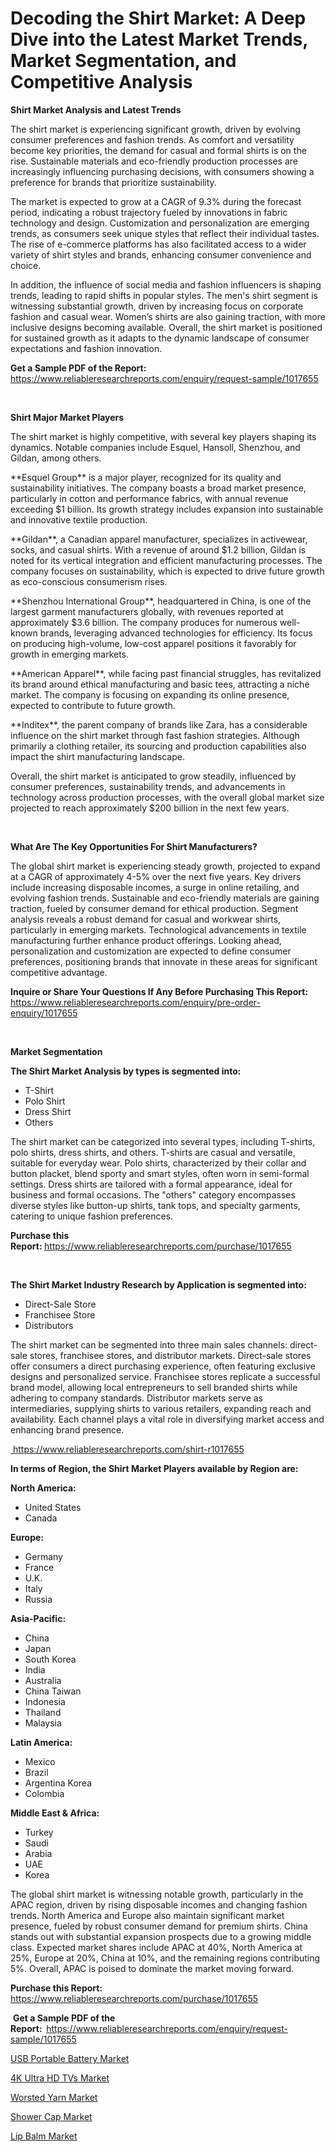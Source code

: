 <p><h1>Decoding the Shirt Market: A Deep Dive into the Latest Market Trends, Market Segmentation, and Competitive Analysis</h1></p><p><strong>Shirt Market Analysis and Latest Trends</strong></p>
<p><p>The shirt market is experiencing significant growth, driven by evolving consumer preferences and fashion trends. As comfort and versatility become key priorities, the demand for casual and formal shirts is on the rise. Sustainable materials and eco-friendly production processes are increasingly influencing purchasing decisions, with consumers showing a preference for brands that prioritize sustainability.</p><p>The market is expected to grow at a CAGR of 9.3% during the forecast period, indicating a robust trajectory fueled by innovations in fabric technology and design. Customization and personalization are emerging trends, as consumers seek unique styles that reflect their individual tastes. The rise of e-commerce platforms has also facilitated access to a wider variety of shirt styles and brands, enhancing consumer convenience and choice.</p><p>In addition, the influence of social media and fashion influencers is shaping trends, leading to rapid shifts in popular styles. The men's shirt segment is witnessing substantial growth, driven by increasing focus on corporate fashion and casual wear. Women’s shirts are also gaining traction, with more inclusive designs becoming available. Overall, the shirt market is positioned for sustained growth as it adapts to the dynamic landscape of consumer expectations and fashion innovation.</p></p>
<p><strong>Get a Sample PDF of the Report:&nbsp;</strong> <a href="https://www.reliableresearchreports.com/enquiry/request-sample/1017655?utm_campaign=32&utm_medium=2&utm_source=Github&utm_content=ia&utm_term=06022025&utm_id=shirt">https://www.reliableresearchreports.com/enquiry/request-sample/1017655</a></p>
<p>&nbsp;</p>
<p><strong>Shirt Major Market Players</strong></p>
<p><p>The shirt market is highly competitive, with several key players shaping its dynamics. Notable companies include Esquel, Hansoll, Shenzhou, and Gildan, among others. </p><p>**Esquel Group** is a major player, recognized for its quality and sustainability initiatives. The company boasts a broad market presence, particularly in cotton and performance fabrics, with annual revenue exceeding $1 billion. Its growth strategy includes expansion into sustainable and innovative textile production.</p><p>**Gildan**, a Canadian apparel manufacturer, specializes in activewear, socks, and casual shirts. With a revenue of around $1.2 billion, Gildan is noted for its vertical integration and efficient manufacturing processes. The company focuses on sustainability, which is expected to drive future growth as eco-conscious consumerism rises.</p><p>**Shenzhou International Group**, headquartered in China, is one of the largest garment manufacturers globally, with revenues reported at approximately $3.6 billion. The company produces for numerous well-known brands, leveraging advanced technologies for efficiency. Its focus on producing high-volume, low-cost apparel positions it favorably for growth in emerging markets.</p><p>**American Apparel**, while facing past financial struggles, has revitalized its brand around ethical manufacturing and basic tees, attracting a niche market. The company is focusing on expanding its online presence, expected to contribute to future growth.</p><p>**Inditex**, the parent company of brands like Zara, has a considerable influence on the shirt market through fast fashion strategies. Although primarily a clothing retailer, its sourcing and production capabilities also impact the shirt manufacturing landscape.</p><p>Overall, the shirt market is anticipated to grow steadily, influenced by consumer preferences, sustainability trends, and advancements in technology across production processes, with the overall global market size projected to reach approximately $200 billion in the next few years.</p></p>
<p>&nbsp;</p>
<p><strong>What Are The Key Opportunities For Shirt Manufacturers?</strong></p>
<p><p>The global shirt market is experiencing steady growth, projected to expand at a CAGR of approximately 4-5% over the next five years. Key drivers include increasing disposable incomes, a surge in online retailing, and evolving fashion trends. Sustainable and eco-friendly materials are gaining traction, fueled by consumer demand for ethical production. Segment analysis reveals a robust demand for casual and workwear shirts, particularly in emerging markets. Technological advancements in textile manufacturing further enhance product offerings. Looking ahead, personalization and customization are expected to define consumer preferences, positioning brands that innovate in these areas for significant competitive advantage.</p></p>
<p><strong>Inquire or Share Your Questions If Any Before Purchasing This Report:</strong> <a href="https://www.reliableresearchreports.com/enquiry/pre-order-enquiry/1017655?utm_campaign=32&utm_medium=2&utm_source=Github&utm_content=ia&utm_term=06022025&utm_id=shirt">https://www.reliableresearchreports.com/enquiry/pre-order-enquiry/1017655</a></p>
<p>&nbsp;</p>
<p><strong>Market Segmentation</strong></p>
<p><strong>The Shirt Market Analysis by types is segmented into:</strong></p>
<p><ul><li>T-Shirt</li><li>Polo Shirt</li><li>Dress Shirt</li><li>Others</li></ul></p>
<p><p>The shirt market can be categorized into several types, including T-shirts, polo shirts, dress shirts, and others. T-shirts are casual and versatile, suitable for everyday wear. Polo shirts, characterized by their collar and button placket, blend sporty and smart styles, often worn in semi-formal settings. Dress shirts are tailored with a formal appearance, ideal for business and formal occasions. The "others" category encompasses diverse styles like button-up shirts, tank tops, and specialty garments, catering to unique fashion preferences.</p></p>
<p><strong>Purchase this Report:&nbsp;</strong><a href="https://www.reliableresearchreports.com/purchase/1017655?utm_campaign=32&utm_medium=2&utm_source=Github&utm_content=ia&utm_term=06022025&utm_id=shirt">https://www.reliableresearchreports.com/purchase/1017655</a></p>
<p>&nbsp;</p>
<p><strong>The Shirt Market Industry Research by Application is segmented into:</strong></p>
<p><ul><li>Direct-Sale Store</li><li>Franchisee Store</li><li>Distributors</li></ul></p>
<p><p>The shirt market can be segmented into three main sales channels: direct-sale stores, franchisee stores, and distributor markets. Direct-sale stores offer consumers a direct purchasing experience, often featuring exclusive designs and personalized service. Franchisee stores replicate a successful brand model, allowing local entrepreneurs to sell branded shirts while adhering to company standards. Distributor markets serve as intermediaries, supplying shirts to various retailers, expanding reach and availability. Each channel plays a vital role in diversifying market access and enhancing brand presence.</p></p>
<p><a href="https://www.reliableresearchreports.com/shirt-r1017655?utm_campaign=32&utm_medium=2&utm_source=Github&utm_content=ia&utm_term=06022025&utm_id=shirt">&nbsp;https://www.reliableresearchreports.com/shirt-r1017655</a></p>
<p><strong>In terms of Region, the Shirt Market Players available by Region are:</strong></p>
<p>
    <p> <strong> North America: </strong>
        <ul>
            <li>United States</li>
            <li>Canada</li>
        </ul>
        </p> 
    <p> <strong> Europe: </strong>
        <ul>
            <li>Germany</li>
            <li>France</li>
            <li>U.K.</li>
            <li>Italy</li>
            <li>Russia</li>
        </ul>
        </p> 
    <p> <strong> Asia-Pacific: </strong>
        <ul>
            <li>China</li>
            <li>Japan</li>
            <li>South Korea</li>
            <li>India</li>
            <li>Australia</li>
            <li>China Taiwan</li>
            <li>Indonesia</li>
            <li>Thailand</li>
            <li>Malaysia</li>
        </ul>
        </p> 
    <p> <strong> Latin America: </strong>
        <ul>
            <li>Mexico</li>
            <li>Brazil</li>
            <li>Argentina Korea</li>
            <li>Colombia</li>
        </ul>
        </p> 
    <p> <strong> Middle East & Africa: </strong>
        <ul>
            <li>Turkey</li>
            <li>Saudi</li>
            <li>Arabia</li>
            <li>UAE</li>
            <li>Korea</li>
        </ul>
    </p>
    </p>
<p><p>The global shirt market is witnessing notable growth, particularly in the APAC region, driven by rising disposable incomes and changing fashion trends. North America and Europe also maintain significant market presence, fueled by robust consumer demand for premium shirts. China stands out with substantial expansion prospects due to a growing middle class. Expected market shares include APAC at 40%, North America at 25%, Europe at 20%, China at 10%, and the remaining regions contributing 5%. Overall, APAC is poised to dominate the market moving forward.</p></p>
<p><strong>Purchase this Report: </strong><a href="https://www.reliableresearchreports.com/purchase/1017655?utm_campaign=32&utm_medium=2&utm_source=Github&utm_content=ia&utm_term=06022025&utm_id=shirt">https://www.reliableresearchreports.com/purchase/1017655</a></p>
<p>&nbsp;<strong>Get a Sample PDF of the Report:&nbsp;&nbsp;</strong><a href="https://www.reliableresearchreports.com/enquiry/request-sample/1017655?utm_campaign=32&utm_medium=2&utm_source=Github&utm_content=ia&utm_term=06022025&utm_id=shirt">https://www.reliableresearchreports.com/enquiry/request-sample/1017655</a></p>
<p><strong></strong></p>
<p><p><a href="https://github.com/bensemilia864/Market-Research-Report-List-1/blob/main/usb-portable-battery-market.md?utm_campaign=32&utm_medium=2&utm_source=Github&utm_content=ia&utm_term=06022025&utm_id=shirt">USB Portable Battery Market</a></p><p><a href="https://github.com/sungbruington660/Market-Research-Report-List-1/blob/main/4k-ultra-hd-tvs-market.md?utm_campaign=32&utm_medium=2&utm_source=Github&utm_content=ia&utm_term=06022025&utm_id=shirt">4K Ultra HD TVs Market</a></p><p><a href="https://github.com/arnoldannice0/Market-Research-Report-List-1/blob/main/worsted-yarn-market.md?utm_campaign=32&utm_medium=2&utm_source=Github&utm_content=ia&utm_term=06022025&utm_id=shirt">Worsted Yarn Market</a></p><p><a href="https://github.com/pimanoruman/Market-Research-Report-List-1/blob/main/shower-cap-market.md?utm_campaign=32&utm_medium=2&utm_source=Github&utm_content=ia&utm_term=06022025&utm_id=shirt">Shower Cap Market</a></p><p><a href="https://github.com/adyawafurber1/Market-Research-Report-List-1/blob/main/lip-balm-market.md?utm_campaign=32&utm_medium=2&utm_source=Github&utm_content=ia&utm_term=06022025&utm_id=shirt">Lip Balm Market</a></p></p>
